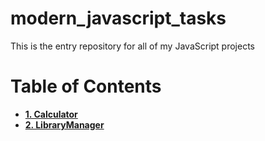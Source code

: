 # modern_javascript_tasks
This is the entry repository for all of my JavaScript projects

# Table of Contents
   - **[1. Calculator](https://github.com/mahamtaj29/modern_javascript_tasks/tree/main/Calculator)**
   - **[2. LibraryManager](https://github.com/mahamtaj29/modern_javascript_tasks/tree/main/LibraryManager)**
